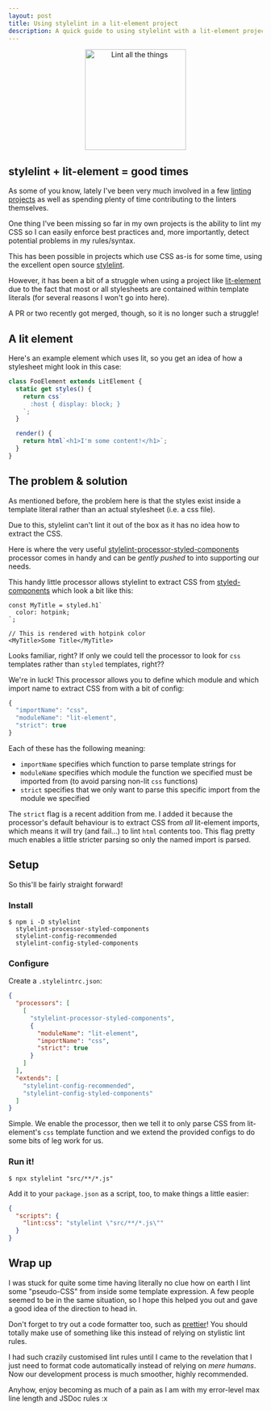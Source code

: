 ```yaml
---
layout: post
title: Using stylelint in a lit-element project
description: A quick guide to using stylelint with a lit-element project
---
```


<div align="center">
  <img
    src="https://i.imgur.com/aAwxLFD.png"
    alt="Lint all the things"
    width="200"
    height="200" />
</div>

## stylelint + lit-element = good times

As some of you know, lately I've been very much involved in a few
[linting](https://github.com/43081j/eslint-plugin-wc)
[projects](https://github.com/43081j/eslint-plugin-lit)
as well as spending plenty of time contributing to the linters themselves.

One thing I've been missing so far in my own projects is the ability
to lint my CSS so I can easily enforce best practices and, more importantly,
detect potential problems in my rules/syntax.

This has been possible in projects which use CSS as-is for some time, using
the excellent open source [stylelint](https://github.com/stylelint/stylelint).

However, it has been a bit of a struggle when using a project like
[lit-element](https://github.com/Polymer/lit-element) due to the fact that
most or all stylesheets are contained within template literals (for several
reasons I won't go into here).

A PR or two recently got merged, though, so it is no longer such a struggle!

## A lit element

Here's an example element which uses lit, so you get an idea of how
a stylesheet might look in this case:

```ts
class FooElement extends LitElement {
  static get styles() {
    return css`
      :host { display: block; }
    `;
  }

  render() {
    return html`<h1>I'm some content!</h1>`;
  }
}
```

## The problem & solution

As mentioned before, the problem here is that the styles exist inside
a template literal rather than an actual stylesheet (i.e. a css file).

Due to this, stylelint can't lint it out of the box as it has no idea
how to extract the CSS.

Here is where the very useful
[stylelint-processor-styled-components](https://github.com/styled-components/stylelint-processor-styled-components)
processor comes in handy and can be _gently pushed_ to into supporting our
needs.

This handy little processor allows stylelint to extract CSS from
[styled-components](https://github.com/styled-components/styled-components)
which look a bit like this:

```tsx
const MyTitle = styled.h1`
  color: hotpink;
`;

// This is rendered with hotpink color
<MyTitle>Some Title</MyTitle>
```

Looks familiar, right? If only we could tell the processor to look for
`css` templates rather than `styled` templates, right??

We're in luck! This processor allows you to define which module
and which import name to extract CSS from with a bit of config:

```js
{
  "importName": "css",
  "moduleName": "lit-element",
  "strict": true
}
```

Each of these has the following meaning:

* `importName` specifies which function to parse template strings for
* `moduleName` specifies which module the function we specified must be
imported from (to avoid parsing non-lit `css` functions)
* `strict` specifies that we only want to parse this specific import
from the module we specified

The `strict` flag is a recent addition from me. I added it because
the processor's default behaviour is to extract CSS from _all_ lit-element
imports, which means it will try (and fail...) to lint `html` contents too.
This flag pretty much enables a little stricter parsing so only the named
import is parsed.

## Setup

So this'll be fairly straight forward!

### Install

```
$ npm i -D stylelint
  stylelint-processor-styled-components
  stylelint-config-recommended
  stylelint-config-styled-components
```

### Configure

Create a `.stylelintrc.json`:

```json
{
  "processors": [
    [
      "stylelint-processor-styled-components",
      {
        "moduleName": "lit-element",
        "importName": "css",
        "strict": true
      }
    ]
  ],
  "extends": [
    "stylelint-config-recommended",
    "stylelint-config-styled-components"
  ]
}
```

Simple. We enable the processor, then we tell it to only parse CSS
from lit-element's `css` template function and we extend the provided
configs to do some bits of leg work for us.

### Run it!

```
$ npx stylelint "src/**/*.js"
```

Add it to your `package.json` as a script, too, to make things a little
easier:

```json
{
  "scripts": {
    "lint:css": "stylelint \"src/**/*.js\""
  }
}
```

## Wrap up

I was stuck for quite some time having literally no clue how on earth
I lint some "pseudo-CSS" from inside some template expression. A few people
seemed to be in the same situation, so I hope this helped you out and
gave a good idea of the direction to head in.

Don't forget to try out a code formatter too, such as
[prettier](https://github.com/prettier/prettier)! You should totally make
use of something like this instead of relying on stylistic lint rules.

I had such crazily customised lint rules until I came to the revelation that
I just need to format code automatically instead of relying on _mere humans_.
Now our development process is much smoother, highly recommended.

Anyhow, enjoy becoming as much of a pain as I am with my error-level max
line length and JSDoc rules :x
